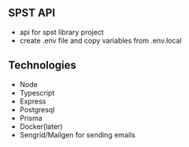 ## SPST API

- api for spst library project
- create .env file and copy variables from .env.local

## Technologies

- Node
- Typescript
- Express
- Postgresql
- Prisma
- Docker(later)
- Sengrid/Mailgen for sending emails
